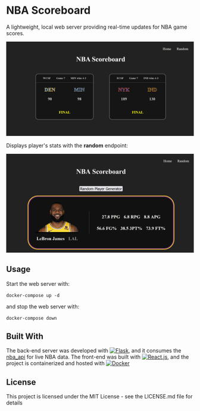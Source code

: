 # NBA Scoreboard

A lightweight, local web server providing real-time updates for NBA game scores.

![alt text](public/scoreboard.png)

Displays player's stats with the **random** endpoint:

![alt text](public/lebron.png)

## Usage

Start the web server with:
```
docker-compose up -d
```

and stop the web server with:

```
docker-compose down
```

## Built With
The back-end server was developed with [![Flask]][Flask-url], and it consumes the [nba_api][nba_api-url] for live NBA data. The front-end was built with [![React.js]][React-url], and the project is containerized and hosted with [![Docker]][Docker-url]

## License

This project is licensed under the MIT License - see the LICENSE.md file for details

[React.js]: https://img.shields.io/badge/React-20232A?style=for-the-badge&logo=react&logoColor=61DAFB
[React-url]: https://reactjs.org/
[Flask]: https://img.shields.io/badge/Flask-000000?style=for-the-badge&logo=Flask&logoColor=white
[Flask-url]: https://flask.palletsprojects.com/en/3.0.x/
[nba_api-url]: https://github.com/swar/nba_api
[Docker]: https://img.shields.io/badge/Docker-grey?logo=docker
[Docker-url]: https://www.docker.com/